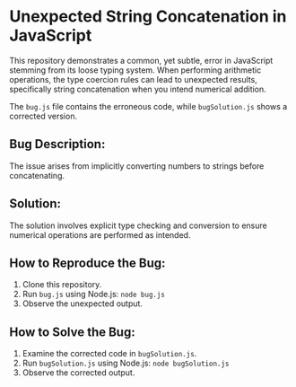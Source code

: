 # Unexpected String Concatenation in JavaScript

This repository demonstrates a common, yet subtle, error in JavaScript stemming from its loose typing system.  When performing arithmetic operations, the type coercion rules can lead to unexpected results, specifically string concatenation when you intend numerical addition.

The `bug.js` file contains the erroneous code, while `bugSolution.js` shows a corrected version.

## Bug Description:

The issue arises from implicitly converting numbers to strings before concatenating.

## Solution:

The solution involves explicit type checking and conversion to ensure numerical operations are performed as intended.

## How to Reproduce the Bug:

1. Clone this repository.
2. Run `bug.js` using Node.js: `node bug.js`
3. Observe the unexpected output.

## How to Solve the Bug:

1. Examine the corrected code in `bugSolution.js`.
2. Run `bugSolution.js` using Node.js: `node bugSolution.js`
3. Observe the corrected output.
